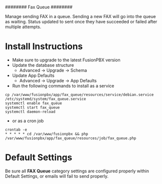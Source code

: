 \######## Fax Queue \########

Manage sending FAX in a queue. Sending a new FAX will go into the queue
as waiting. Status updated to sent once they have succeeded or failed
after multiple attempts.

# Install Instructions

-   Make sure to upgrade to the latest FusionPBX version
-   Update the database structure
    -   Advanced -\> Upgrade -\> Schema
-   Update App Defaults
    -   Advanced -\> Upgrade -\> App Defaults
-   Run the following commands to install as a service

<!-- -->

    cp /var/www/fusionpbx/app/fax_queue/resources/service/debian.service /etc/systemd/system/fax_queue.service
    systemctl enable fax_queue
    systemctl start fax_queue
    systemctl daemon-reload

-   or as a cron job

<!-- -->

    crontab -e
    * * * * * cd /var/www/fusionpbx && php /var/www/fusionpbx/app/fax_queue/resources/job/fax_queue.php

# Default Settings

Be sure all **FAX Queue** category settings are configured properly
within Default Settings, or emails will fail to send properly.
